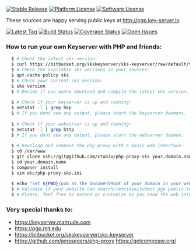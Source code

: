 [![Stable Release](https://img.shields.io/github/release/ctubio/php-proxy-sks.svg?label=stable%20release)](https://github.com/ctubio/php-proxy-sks/releases/latest)
[![Platform License](https://img.shields.io/badge/platform-unix--like-lightgray.svg)](https://www.gnu.org/)
[![Software License](https://img.shields.io/badge/license-MIT-111111.svg)](LICENSE)

These sources are happy serving public keys at http://pgp.key-server.io

[![Latest Tag](https://img.shields.io/github/tag/ctubio/php-proxy-sks.svg?label=latest%20tag)](https://github.com/ctubio/php-proxy-sks/tags)
[![Build Status](https://img.shields.io/travis/ctubio/php-proxy-sks/master.svg?label=test%20suite)](https://travis-ci.org/ctubio/php-proxy-sks)
[![Coverage Status](https://img.shields.io/coveralls/ctubio/php-proxy-sks/master.svg?label=code%20coverage)](https://coveralls.io/r/ctubio/php-proxy-sks?branch=master)
[![Open Issues](https://img.shields.io/github/issues/ctubio/php-proxy-sks.svg)](https://github.com/ctubio/php-proxy-sks/issues)

### How to run your own Keyserver with PHP and friends:
```bash
  $ # Check the latest sks version:
  $ curl https://bitbucket.org/skskeyserver/sks-keyserver/raw/default/VERSION
  $ # Check the available sks versions in your sources:
  $ apt-cache policy sks
  $ # Check your current sks version:
  $ sks version
  $ # Decide if you wanna download and compile the latest sks version.
  
  $ # Check if your keyserver is up and running:
  $ netstat -l | grep hkp
  $ # If you dont see any output, please start the keyserver daemons.
  
  $ # Check if your webserver is up and running:
  $ netstat -l | grep http
  $ # If you dont see any output, please start the webserver daemon.
  
  $ # Download and compose the php proxy with a basic web interface:
  $ cd /var/www 
  $ git clone ssh://git@github.com/ctubio/php-proxy-sks your.domain.name
  $ cd your.domain.name
  $ composer install
  $ vim etc/php-proxy-sks.ini
  
  $ echo "Set ${PWD}/pub as the DocumentRoot of your domain in your webserver configs." 
  $ # Validate if your website can search/retrieve/submit pgp public keys.
  $ # Please, feel free to extend or customize as you need the web interface!
```
### Very special thanks to:
- https://keyserver.mattrude.com
- https://pgp.mit.edu
- https://bitbucket.org/skskeyserver/sks-keyserver
- https://github.com/jenssegers/php-proxy
  https://getcomposer.org/
